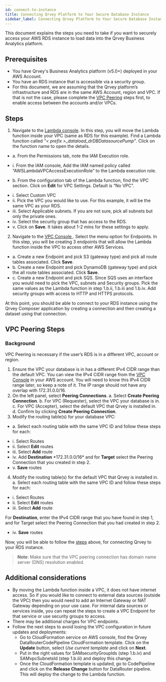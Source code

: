 ```yaml
---
id: connect-to-instance
title: Connecting Qrvey Platform to Your Secure Database Instance
sidebar_label: Connecting Qrvey Platform to Your Secure Database Instance
---
```


<div style={{textAlign: "justify"}}>

This document explains the steps you need to take if you want to securely access your AWS RDS instance to load data into the Qrvey Business Analytics platform.

## Prerequisites
* You have Qrvey's Business Analytics platform (v5.0+) deployed in your AWS Account.
* You have an RDS instance that is accessible via a security group.
* For this document, we are assuming that the Qrvey platform’s infrastructure and RDS are in the same AWS Account, region and VPC. If that is not the case, please complete the <a href="#vpc-peering-steps">VPC Peering</a> steps first, to enable access between the accounts and/or VPCs.

## Steps
1. Navigate to the <a href="https://console.aws.amazon.com/lambda" target="_blank">Lambda console</a>. In this step, you will move the Lambda function inside your VPC (same as RDS for this example). Find a Lambda function called *“< prefix >_dataload_drDBDatasourcePump”*. Click on the function name to open the details. 

<ul style={{listStyle: 'none', marginLeft: '20px'}}>
<li>a. From the Permissions tab, note the IAM Execution role.</li></ul>

<ul style={{listStyle: 'none', marginLeft: '30px'}}>
<li>  i. From the IAM console, Add the IAM named policy called “AWSLambdaVPCAccessExecutionRole” to the Lambda execution role.</li></ul>

<ul style={{listStyle: 'none', marginLeft: '20px'}}>
<li>b. From the configuration tab of the Lambda function, find the VPC section. Click on <strong>Edit</strong> for VPC Settings. Default is “No VPC”.</li>
</ul>

<ul style={{listStyle: 'none', marginLeft: '30px'}}>
<li>  i. Select Custom VPC </li> 
<li>  ii. Pick the VPC you would like to use. For this example, it will be the same VPC as your RDS. </li> 
 <li>  iii. Select Applicable subnets. If you are not sure, pick all subnets but only the private ones. </li> 
 <li>  iv. Select the security group that has access to the RDS. </li> 
 <li>  v. Click on <strong>Save</strong>. It takes about 1-2 mins for these settings to apply. </li> 
 </ul>

2. Navigate to the <a href="https://console.aws.amazon.com/vpc" target="_blank"> VPC Console </a>. Select the menu option for Endpoints. In this step, you will be creating 3 endpoints that will allow the Lambda function inside the VPC to access other AWS Services.

<ul style={{listStyle: 'none', marginLeft: '20px'}}>
<li>a. Create a new Endpoint and pick S3 (gateway type) and pick all route tables associated. Click <strong>Save</strong>.</li> 
<li>b. Create a new Endpoint and pick DynamoDB (gateway type) and pick the all route tables associated. Click <strong>Save</strong>.</li>
<li>c. Create a new Endpoint and pick SQS. Since SQS uses an interface you would need to pick the VPC, subnets and Security groups. Pick the same values as the Lambda function in step 1.b.ii, 1.b.iii and 1.b.iv. Add security groups with access to HTTP and HTTPS protocols.</li> </ul>

At this point, you should be able to connect to your RDS instance using the Qrvey Composer application by creating a connection and then creating a dataset using that connection.

## VPC Peering Steps

### Background

VPC Peering is necessary if the user’s RDS is in a different VPC, account or region.

1. Ensure the VPC your database is in has a different IPv4 CIDR range than the default VPC. You can view the IPv4 CIDR range from the <a href="https://console.aws.amazon.com/vpc">VPC Console</a> in your AWS account. You will need to know this IPv4 CIDR range later, so keep a note of it. The IP range should not have any overlap with 172.31.0.0/16.
2. On the left panel, select **Peering Connections**.
a. Select **Create Peering Connection**.
b. For VPC (Requester), select the VPC your database is in.
c. For VPC (Accepter), select the default VPC that Qrvey is installed in.
d. Confirm by clicking **Create Peering Connection**.
3. Modify the routing table(s) for your database VPC:
<ul style={{listStyle: 'none', marginLeft: '20px'}}>
<li>a. Select each routing table with the same VPC ID and follow these steps for each:</li></ul>
<ul style={{listStyle: 'none', marginLeft: '30px'}}>
<li>i. Select Routes</li>
<li>ii. Select <strong>Edit</strong> routes</li>
<li>iii. Select <strong>Add</strong> route</li>
<li>iv. Add <strong>Destination</strong> *172.31.0.0/16* and for <strong>Target</strong> select the Peering Connection that you created in step 2.</li>
<li>v. <strong>Save</strong> routes</li></ul>

4. Modify the routing table(s) for the default VPC that Qrvey is installed in.
a. Select each routing table with the same VPC ID and follow these steps for each:

<ul style={{listStyle: 'none', marginLeft: '30px'}}>
<li>i. Select Routes</li>
<li>ii. Select <strong>Edit</strong> routes</li>
<li>iii. Select <strong>Add</strong> route</li>
</ul>

For **Destination**, enter the IPv4 CIDR range that you have found in step 1, and for Target select the Peering Connection that you had created in step 2.

<ul style={{listStyle: 'none', marginLeft: '30px'}}>
<li> iv. <strong>Save</strong> routes </li>
</ul>

Now, you will be able to follow the <a href="#steps">steps</a> above, for connecting Qrvey to your RDS instance.

>**Note**: Make sure that the VPC peering connection has domain name server (DNS) resolution enabled.

## Additional considerations
* By moving the Lambda function inside a VPC, it does not have internet access. So if you would like to connect to external data sources (outside the VPC) then you would need to add an Internet Gateway or NAT Gateway depending on your use case. For internal data sources or services inside, you can repeat the steps to create a VPC Endpoint for that service or use security groups to access.
* There may be additional charges for VPC endpoints.
* Follow the next steps to avoid losing the VPC configuration in future updates and deployments:
    * Go to CloudFormation service on AWS console, find the Qrvey<prefix> DataRouterCodePipeline CloudFormation template. Click on the **Update** button, select *Use current template* and click on **Next**.
    * Put in the right values for SAMsecurityGroupIds (step 1.b.iv) and SAMvpcSubnetsId (step 1.b.iii) and deploy this change.
    * Once the CloudFormation template is updated, go to CodePipeline and click on the **Release Change** button for DataRouter pipeline. This will deploy the change to the Lambda function.

</div>

